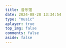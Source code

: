 ```yaml
---
title: 音乐馆
date: 2024-08-28 13:34:54
type: "music"
aplayer: true
top_img: false
comments: false
aside: false
---
```

